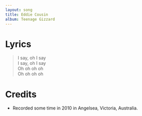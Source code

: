 ```yaml
---
layout: song
title: Eddie Cousin
album: Teenage Gizzard
---
```


# Lyrics

> I say, oh I say  
> I say, oh I say  
> Oh oh oh oh  
> Oh oh oh oh  

# Credits

* Recorded some time in 2010 in Angelsea, Victoria, Australia.  
